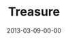 ---
layout: message
category: message
series: "ROI"
title: "Treasure "
date: 2013-03-09-00-00
message_id: 771
audio: "http://s3.amazonaws.com/crossroads-media/media/legacy/mp3/roi_01.mp3"
audio-duration: "50:40"
program: "http://s3.amazonaws.com/crossroads-media/media/legacy/documents/03_09-10_13Program_LO.pdf"
description: "Brian Tome talks about what it means to get a good return."
video: "https://s3.amazonaws.com/crossroadsvideomessages/roi_01.mp4"
video-duration: "50:46"
video-image: "http://s3.amazonaws.com/crossroads-media/images/legacy/content/roi_01_still.jpg"
explicit: "N"
---